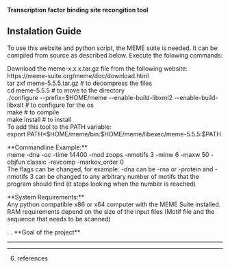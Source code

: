 **Transcription factor binding site recongition tool**


## **Instalation Guide** ##
To use this website and python script, the MEME suite is needed. 
It can be compiled from source as described below. 
Execute the folowing commands:
<p> 
Download the meme-x.x.x.tar.gz file from the following website: <br />
https://meme-suite.org/meme/doc/download.html <br />
tar zxf meme-5.5.5.tar.gz # to decompress the files <br />
          cd meme-5.5.5 # to move to the directory <br />
          ./configure --prefix=$HOME/meme --enable-build-libxml2 --enable-build-libxslt # to configure for the os <br/>
           make # to compile <br />
          make install # to install <br />
To add this tool to the PATH variable: <br />
export PATH=$HOME/meme/bin:$HOME/meme/libexec/meme-5.5.5:$PATH <br />
</p>

<p>
**Commandline Example:** <br /> 
meme <INPUT_FILE_LOCATION> -dna -oc <OUTPUT_LOCATION> -time 14400 -mod zoops -nmotifs 3 -minw 6 -maxw 50 -objfun classic -revcomp -markov_order 0 <br /> 
The flags can be changed, for example: -dna can be -rna or -protein and -nmotifs 3 can be changed to any arbitrary number of motifs that the program should find (it stops looking when the number is reached) <br />
</p>

<p>
**System Requirements:** <br />
Any python compatible x86 or x64 computer with the MEME Suite installed. <br />
RAM requirements depend on the size of the input files (Motif file and the sequence that needs to be scanned) <br /> 
</p>
.
.
**Goal of the project**

****

****

6. references

